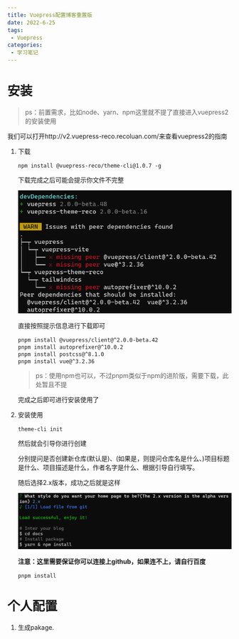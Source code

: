 ```yaml
---
title: Vuepress配置博客重置版
date: 2022-6-25
tags:
 - Vuepress
categories:
 - 学习笔记
---
```


# 安装

> ps：前置需求，比如node、yarn、npm这里就不提了直接进入vuepress2的安装使用

我们可以打开http://v2.vuepress-reco.recoluan.com/来查看vuepress2的指南

1. 下载

   ```
   npm install @vuepress-reco/theme-cli@1.0.7 -g
   ```

   下载完成之后可能会提示你文件不完整

   <img src="/ipic/1656036381375.png" alt="1656036381375" style="zoom:67%;" />

   直接按照提示信息进行下载即可

   ```
   pnpm install @vuepress/client@^2.0.0-beta.42
   pnpm install autoprefixer@^10.0.2
   pnpm install postcss@^8.1.0
   pnpm install vue@^3.2.36
   ```

   > ps：使用npm也可以，不过pnpm类似于npm的进阶版，需要下载，此处暂且不提

   完成之后即可进行安装使用了

2. 安装使用

   ```
   theme-cli init
   ```

   然后就会引导你进行创建

   分别提问是否创建新仓库(默认是)、(如果是，则提问仓库名是什么、)项目标题是什么、项目描述是什么，作者名字是什么、根据引导自行填写。

   随后选择2.x版本，成功之后就是这样

   <img src="/ipic/1656036894965.png" alt="1656036894965" style="zoom:80%;" />

   **注意：这里需要保证你可以连接上github，如果连不上，请自行百度**

   ```
   pnpm install
   ```

# 个人配置

1. 生成pakage.